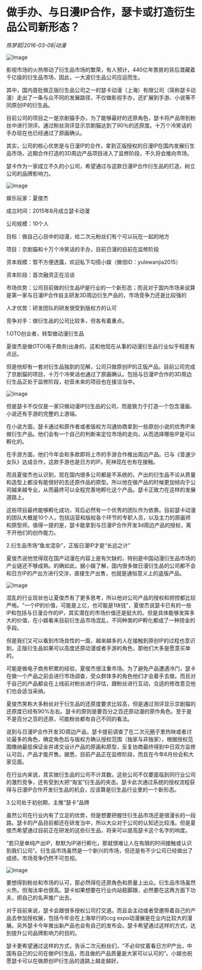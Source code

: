 # 做手办、与日漫IP合作，瑟卡或打造衍生品公司新形态？

*陈梦茹|2016-03-08|动漫*

![Image](https://p3.pstatp.com/large/5e8100057b7370f0360b)

影视市场的火热带动了衍生品市场的繁荣，有人预计，440亿年票房的背后潜藏着千亿级的衍生品市场，因此，一大波衍生品公司应运而生。

其中，国内首批做正版衍生品公司之一的瑟卡动漫（上海）有限公司（简称瑟卡动漫）走出了一条与众不同的发展路径，不仅做影视手办，还扩展到手游、小说等不同原创IP的衍生品。

目前公司的项目之一是京剧猫手办，为了能够最好的还原角色，瑟卡将产品带到粉丝中进行测评。通过粉丝测评显示京剧猫达到了90％的还原度。十万个冷笑话的手办现在也已经通过了原画确认。

其实，公司的核心优势是与日漫IP的合作，拿到正版授权的日漫IP在国内发展衍生品市场，近期合作打造的3D周边产品项目进入了监修阶段，不久将会推向市场。

瑟卡作为一家成立不久的小公司，希望通过与这款日漫IP合作衍生品的打造，树立公司的品牌影响力。

![Image](http://p3.pstatp.com/large/5e7f00006196cbe33646)

娱乐玩家：夏俊杰

成立时间：2015年8月成立瑟卡动漫

公司规模：10个人

目标：做自己心目中的动漫，给二次元粉丝们有个可以玩在一起的地方

项目：京剧猫和十万个冷笑话的手办，目前日漫的目前在监修阶段

资本规模：暂不方便透露，欢迎私下勾搭小娱（微信ID：yulewanjia2015）

资本阶段：首次融资正在洽谈

市场优势：公司目前做的衍生品IP是行业的一个新形态；而且对于国内市场来说算是第一家与日漫IP合作自主研发3D周边衍生产品的，市场竞争力还是比较强的

人才优势：研发团队的研发很受到版权方的认可

竞争对手：做衍生品的公司比较多，但各有着重点。

1.OTO创业者，转型做动漫衍生品

夏俊杰是做OTO(电子商务)出身的，这和他现在从事的动漫衍生品行业似乎相差有点远。

但是他却有一套对衍生品独到的见解，公司只做原创IP的正版产品。目前公司完成了京剧猫的项目，十万个冷笑话也通过了原画确认。包括与日漫IP合作的3D周边衍生品正处于监修阶段，初音未来的项目也在接洽当中。

![Image](http://p2.pstatp.com/large/5e8100057a255ba01426)

但是瑟卡不仅仅是一家只做动漫IP衍生品的公司，而是致力于打造一个包含漫画、小说还有手游的完整的上游端。

在小说方面，瑟卡通过和原作者或者版权方沟通协商拿到一些原创小说的优秀IP来做衍生产品。他们会有一个自己的判断来定位市场的走向，从而选择哪些IP是可以孵化的。

在手游方面，他们今年会和多款即将上市的手游合作推出周边产品。已与《音速少女队》达成合作，这款手游也是日方的IP。死神现在也有在接触。

而且夏俊杰也认识到，现在国内很多公司都是不系统的，产出的衍生品不论从质量和造型上都没有能很好的去还原作品的原型。所以他在做产品的时候更加倾向于公司越来越专业，从而最终可以全程完善地孵化这个产品。瑟卡正致力在这样的发展道路上。

这些项目最终能够孵化成功，背后必然有一个优秀的团队作为依靠。目前瑟卡动漫的团队大概是10个人，包括运营和版权各个环节的专职人员，以及主力的原画师和原型师。值得一提的是，瑟卡能拿到与日漫IP合作开发3d周边产品的授权，离不开他们的创作能力。

2.衍生品市场“鱼龙混杂”，正版日漫IP才是“长远之计”

夏俊杰说他觉得现在国产动漫在内容上是有欠缺的，特别是中国动漫衍生品市场的产业链还不够成熟。的确如此，据小娱了解，国内很多做日漫衍生品的公司都不会和日方IP的产出方进行交涉，直接生产出售，也就是通俗意义上的盗版产品。

![Image](http://p2.pstatp.com/large/5e7e0001d87ed624c5e3)

混乱的行业现状也让夏俊杰有了更多思考，所以他对公司产品的授权和把控都比较严格。“一个IP的价值，可能是上亿，也可能是1块钱”，夏俊杰说瑟卡已有的一些IP和包括与日漫合作的IP，其实潜在的市场价值还是挺大的。但是具体能够发挥多大的价值，在小娱看来目前衍生品市场混乱，不同种类的IP孵化都成了一种捞金的手段。

但是我们又可以看到市场良性的一面，越来越多的人在接触到原创IP的过程也意识到，正版衍生品如果可以高度还原动漫或者手游的角色，那他们大多是愿意买单的。

可能是做电子商务积累的经验，夏俊杰很注重市场。为了避免产品遭遇冷门，瑟卡在做一个产品之前会进行市场调查，受众群体多的角色他们才会着手去做。而且对于自己的产品都会在上线前对粉丝进行评估，跟粉丝进行互动，合适的修改意见他们也会适当采纳。

夏俊杰笑称大多粉丝对于衍生品的还原度要求比较高，但是通过测评显示京剧猫的还原度已经有90%左右。瑟卡的原则是要百分之百还原动漫的原作角色。至于是不是百分之百的还原，可能粉丝都有自己不同的看法。

说到与日漫IP合作开发3D周边产品，瑟卡提前调查了在二次元圈子里热映或者讨论最多的角色，确定角色后与版权方确认授权范围（独家与非独家），根据授权范围缴纳最低保证金并递交设计产品的原画和原型，反复协商最终得到中日双方监修认可后，产品才能开售。据悉，目前产品正在监修阶段，而且在今年6月份会和大家见面。

在行业内来说，其实做衍生品的公司不计其数。这些公司不仅要面临到同行业公司的激烈竞争，还有受到大把“淘宝”衍生品的夹击。瑟卡此次通过系统的授权流程获得与日漫IP合作开发衍生品的机会，应该算是衍生品行业里的一个新形态。

3.公司处于初创期，主推“瑟卡”品牌

虽然公司在行业内有了立足的优势，但是想要把握住衍生品市场还是很漫长的一段路。瑟卡的产品目前都还在研发当中，所以大众对于公司的认知还比较浅。但是夏俊杰希望通过目前正在研发的这些衍生品，将来可以提高瑟卡这个名字的响度。

“若只是单纯产出IP，默默为IP进行孵化，那就很难让人在有限的时间接触或认识到我们公司”。衍生品市场虽然是一个新兴的市场，但还是有不少公司已经做出了成绩，市场竞争仍然不可忽视。

![Image](http://p1.pstatp.com/large/5e7f0000619567cea4e9)

要想得到粉丝和市场的认可，那必然得在还原角色和质量上出众。衍生品市场虽然火热，但淘汰率也很高。瑟卡如果想要在行业内站稳脚跟，必然要在这两方面下功夫，把自己的名声推广出去。

对于目前来说，瑟卡会跟很多授权公司打交道。而且会主动或者受邀带着自己的产品去参加授权展，包括今年会在上海举行的ccg expo动漫展是在业内比较大的漫展。另外瑟卡今年推出新产品也会有自己的发布会。瑟卡希望通过这样的方式，达到提升公司品牌影响力的目的。

瑟卡更希望通过这样的方式，告诉二次元粉丝们，“不必仰仗着看日方IP产出，中国有自己的公司在做IP衍生品，而且做的产品质量是大家可以认可的”。小娱也祝愿瑟卡可以在做原创IP衍生品的道路上越走越好。

